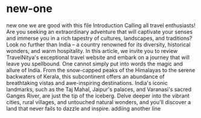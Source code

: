 
# new-one
new one 
we are good with this file
Introduction
Calling all travel enthusiasts! Are you seeking an extraordinary adventure that will captivate your senses and immerse you in a rich tapestry of cultures, landscapes, and traditions? Look no further than India – a country renowned for its diversity, historical wonders, and warm hospitality. In this article, we invite you to review TravelNitya's exceptional travel website and embark on a journey that will leave you spellbound.
One cannot simply put into words the magic and allure of India. From the snow-capped peaks of the Himalayas to the serene backwaters of Kerala, this subcontinent offers an abundance of breathtaking vistas and awe-inspiring destinations. India's iconic landmarks, such as the Taj Mahal, Jaipur's palaces, and Varanasi's sacred Ganges River, are just the tip of the iceberg. Delve deeper into the vibrant cities, rural villages, and untouched natural wonders, and you'll discover a land that never fails to dazzle and inspire.
addiing another line
